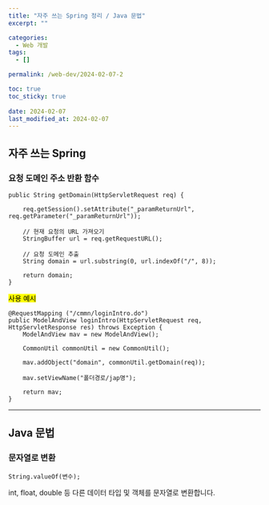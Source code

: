 ```yaml
---
title: "자주 쓰는 Spring 정리 / Java 문법"
excerpt: ""

categories:
  - Web 개발
tags:
  - []

permalink: /web-dev/2024-02-07-2

toc: true
toc_sticky: true
 
date: 2024-02-07
last_modified_at: 2024-02-07
---
```


## 자주 쓰는 Spring

### 요청 도메인 주소 반환 함수
```
public String getDomain(HttpServletRequest req) {

    req.getSession().setAttribute("_paramReturnUrl", req.getParameter("_paramReturnUrl"));
		
    // 현재 요청의 URL 가져오기
    StringBuffer url = req.getRequestURL();
    
    // 요청 도메인 추출
    String domain = url.substring(0, url.indexOf("/", 8));
    
    return domain;
}
```

<mark>사용 예시</mark>
```
@RequestMapping ("/cmmn/loginIntro.do")
public ModelAndView loginIntro(HttpServletRequest req, HttpServletResponse res) throws Exception {
    ModelAndView mav = new ModelAndView();
    
    CommonUtil commonUtil = new CommonUtil();
        
    mav.addObject("domain", commonUtil.getDomain(req));
    
    mav.setViewName("폴더경로/jap명");
    
    return mav;
}
```

---

## Java 문법

### 문자열로 변환
```
String.valueOf(변수);
```
int, float, double 등 다른 데이터 타입 및 객체를 문자열로 변환합니다.
